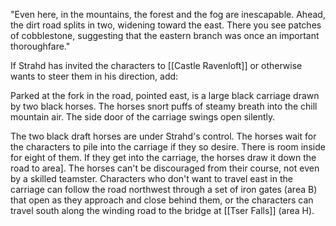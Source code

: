 "Even here, in the mountains, the forest and the fog are inescapable. Ahead, the dirt road splits in two, widening toward the east. There you see patches of cobblestone, suggesting that the eastern branch was once an important thoroughfare."

If Strahd has invited the characters to [[Castle Ravenloft]] or otherwise wants to steer them in his direction, add:

Parked at the fork in the road, pointed east, is a large black carriage drawn by two black horses. The horses snort puffs of steamy breath into the chill mountain air. The side door of the carriage swings open silently.

The two black draft horses are under Strahd's control. The horses wait for the characters to pile into the carriage if they so desire. There is room inside for eight of them. If they get into the carriage, the horses draw it down the road to area]. The horses can't be discouraged from their course, not even by a skilled teamster. Characters who don't want to travel east in the carriage can follow the road northwest through a set of iron gates (area B) that open as they approach and close behind them, or the characters can travel south along the winding road to the bridge at [[Tser Falls]] (area H).